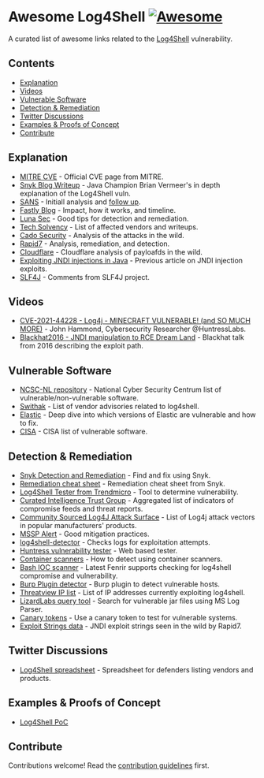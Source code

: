 # Awesome Log4Shell [![Awesome](https://awesome.re/badge.svg)](https://awesome.re)

A curated list of awesome links related to the [Log4Shell](https://security.snyk.io/vuln/SNYK-JAVA-ORGAPACHELOGGINGLOG4J-2314720) vulnerability.


## Contents

- [Explanation](#explanation)
- [Videos](#videos)
- [Vulnerable Software](#vulnerable-software)
- [Detection & Remediation](#detection--remediation)
- [Twitter Discussions](#twitter-discussions)
- [Examples & Proofs of Concept](#examples--proofs-of-concept)
- [Contribute](#contribute)

## Explanation
- [MITRE CVE](https://cve.mitre.org/cgi-bin/cvename.cgi?name=CVE-2021-44228) - Official CVE page from MITRE.
- [Snyk Blog Writeup](https://snyk.io/blog/log4j-rce-log4shell-vulnerability-cve-2021-4428/) - Java Champion Brian Vermeer's in depth explanation of the Log4Shell vuln.
- [SANS](https://isc.sans.edu/diary/rss/28120) - Initiall analysis and [follow up](https://isc.sans.edu/diary/rss/28122).
- [Fastly Blog](https://www.fastly.com/blog/digging-deeper-into-log4shell-0day-rce-exploit-found-in-log4j) - Impact, how it works, and timeline.
- [Luna Sec](https://www.lunasec.io/docs/blog/log4j-zero-d) - Good tips for detection and remediation.
- [Tech Solvency](https://www.techsolvency.com/story-so-far/cve-2021-44228-log4j-log4shell/) - List of affected vendors and writeups.
- [Cado Security](https://www.cadosecurity.com/analysis-of-initial-in-the-wild-attacks-exploiting-log4shell-log4j-cve-2021-44228/) - Analysis of the attacks in the wild.
- [Rapid7](https://www.rapid7.com/blog/post/2021/12/10/widespread-exploitation-of-critical-remote-code-execution-in-apache-log4j/) - Analysis, remediation, and detection.
- [Cloudflare](https://blog.cloudflare.com/actual-cve-2021-44228-payloads-captured-in-the-wild/) - Cloudflare analysis of payloafds in the wild.
- [Exploiting JNDI injections in Java](https://www.veracode.com/blog/research/exploiting-jndi-injections-java) - Previous article on JNDI injection exploits.
- [SLF4J](http://slf4j.org/log4shell.html) - Comments from SLF4J project.

## Videos
- [CVE-2021-44228 - Log4j - MINECRAFT VULNERABLE! (and SO MUCH MORE)](https://www.youtube.com/watch?v=7qoPDq41xhQ) - John Hammond, Cybersecurity Researcher @HuntressLabs.
- [Blackhat2016 - JNDI manipulation to RCE Dream Land](https://www.youtube.com/watch?v=Y8a5nB-vy78) - Blackhat talk from 2016 describing the exploit path.

## Vulnerable Software
- [NCSC-NL repository](https://github.com/NCSC-NL/log4shell/tree/main/software) - National Cyber Security Centrum list of vulnerable/non-vulnerable software.
- [Swithak](https://gist.github.com/SwitHak/b66db3a06c2955a9cb71a8718970c592) - List of vendor advisories related to log4shell.
- [Elastic](https://xeraa.net/blog/2021_mitigate-log4j2-log4shell-elasticsearch/) - Deep dive into which versions of Elastic are vulnerable and how to fix.
- [CISA](https://github.com/cisagov/log4j-affected-db) - CISA list of vulnerable software.

## Detection & Remediation 
- [Snyk Detection and Remediation](https://snyk.io/blog/find-fix-log4shell-quickly-snyk/) - Find and fix using Snyk.
- [Remediation cheat sheet](https://snyk.io/blog/log4shell-remediation-cheat-sheet/) - Remediation cheat sheet from Snyk.
- [Log4Shell Tester from Trendmicro](https://log4j-tester.trendmicro.com/) - Tool to determine vulnerability.
- [Curated Intelligence Trust Group](https://github.com/curated-intel/Log4Shell-IOCs) - Aggregated list of indicators of compromise feeds and threat reports.
- [Community Sourced Log4J Attack Surface](https://github.com/YfryTchsGD/Log4jAttackSurface) - List of Log4j attack vectors in popular manufacturers' products.
- [MSSP Alert](https://www.msspalert.com/cybersecurity-news/java-vulnerability-log4shell-zero-day-details-patches-and-updates/) - Good mitigation practices.
- [log4shell-detector](https://github.com/Neo23x0/log4shell-detector) - Checks logs for exploitation attempts.
- [Huntress vulnerability tester](https://log4shell.huntress.com/) - Web based tester.
- [Container scanners](https://hackmd.io/e9RUrXSwRKyERCOBDo96RA) - How to detect using container scanners.
- [Bash IOC scanner](https://github.com/Neo23x0/Fenrir) - Latest Fenrir supports checking for log4shell compromise and vulnerability.
- [Burp Plugin detector](https://blog.silentsignal.eu/2021/12/12/our-new-tool-for-enumerating-hidden-log4shell-affected-hosts/) - Burp plugin to detect vulnerable hosts.
- [Threatview IP list](https://github.com/Malwar3Ninja/Exploitation-of-Log4j2-CVE-2021-44228) - List of IP addresses currently exploiting log4shell.
- [LizardLabs query tool](https://github.com/lizardlabs/Log-Parser-Lizard-Queries/blob/master/queries/log4shell/log4shell.search.MD5.sql) - Search for vulnerable jar files using MS Log Parser.
- [Canary tokens](https://help.canary.tools/hc/en-gb/articles/4413465229201) - Use a canary token to test for vulnerable systems.
- [Exploit Strings data](https://github.com/rapid7/data/tree/master/log4shell/heisenberg) - JNDI exploit strings seen in the wild by Rapid7.

## Twitter Discussions
- [Log4Shell spreadsheet](https://twitter.com/GossiTheDog/status/1470056396968374273?s=20) - Spreadsheet for defenders listing vendors and products.

## Examples & Proofs of Concept

- [Log4Shell PoC](https://github.com/snyk-labs/log4shell-poc)

## Contribute
Contributions welcome! Read the [contribution guidelines](contributing.md) first.
